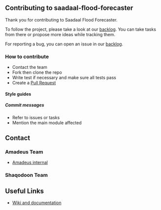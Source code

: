 ## Contributing to saadaal-flood-forecaster

Thank you for contributing to Saadaal Flood Forecaster.

To follow the project, please take a look at our [backlog](https://github.com/orgs/saadaal-dev/projects/1). You can take tasks from there or propose more ideas while tracking them.

For reporting a bug, you can open an issue in our [backlog](https://github.com/orgs/saadaal-dev/projects/1).

### How to contribute
- Contact the team
- Fork then clone the repo
- Write test if necessary and make sure all tests pass
- Create a [Pull Request](https://github.com/saadaal-dev/saadaal-flood-forecaster/compare)

#### Style guides
##### Commit messages
- Refer to issues or tasks
- Mention the main module affected

## Contact
### Amadeus Team

- [Amadeus internal](https://amadeus.atlassian.net/wiki/spaces/D4A/pages/2506407514/Shaqodoon)
### Shaqodoon Team

## Useful Links
- [Wiki and documentation](https://github.com/saadaal-dev/saadaal-flood-forecaster/wiki)

